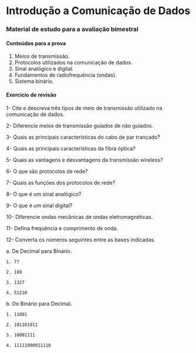 # Introdução a Comunicação de Dados

### Material de estudo para a avaliação bimestral

#### Conteúdos para a prova

1. Meios de transmissão.
2. Protocolos utilizados na comunicação de dados.
3. Sinal analógico e digital.
4. Fundamentos de radiofrequência (ondas).
5. Sistema binário.

#### Exercício de revisão
1- Cite e descreva três tipos de meio de transmissão utilizado na comunicação de dados.

2- Diferencie meios de transmissão guiados de não guiados.

3- Quais as principais características do cabo de par trançado?

4- Quais as principais características da fibra óptica?

5- Quais as vantagens e desvantagens da transmissão wireless?

6- O que são protocolos de rede?

7- Quais as funções dos protocolos de rede?

8- O que é um sinal analógico?

9- O que é um sinal digital?

10- Diferencie ondas mecânicas de ondas eletromagnéticas.

11- Defina frequência e comprimento de onda.

12- Converta os números seguintes entre as bases indicadas.

a. De Decimal para Binário.

	1. 77
	
	2. 189
	
	3. 1327
	
	4. 51210

b. De Binário para Decimal.

	1. 11001
	
	2. 101101011
	
	3. 10001111
	
	4. 11111000011110
